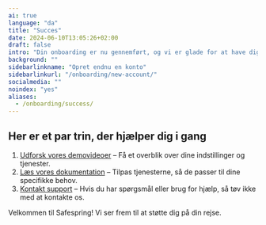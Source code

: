 ```yaml
---
ai: true
language: "da"
title: "Succes"
date: 2024-06-10T13:05:26+02:00
draft: false
intro: "Din onboarding er nu gennemført, og vi er glade for at have dig med hos os. Du er helt klar til at begynde at få glæde af alt det, vi tilbyder."
background: ""
sidebarlinkname: "Opret endnu en konto"
sidebarlinkurl: "/onboarding/new-account/"
socialmedia: ""
noindex: "yes"
aliases:
  - /onboarding/success/
---
```


## Her er et par trin, der hjælper dig i gang

1. [Udforsk vores demovideoer](/demo/) – Få et overblik over dine indstillinger og tjenester.
2. [Læs vores dokumentation](https://docs.safespring.com/) – Tilpas tjenesterne, så de passer til dine specifikke behov.
3. [Kontakt support](mailto:support@safespring.com) – Hvis du har spørgsmål eller brug for hjælp, så tøv ikke med at kontakte os.

Velkommen til Safespring! Vi ser frem til at støtte dig på din rejse.
